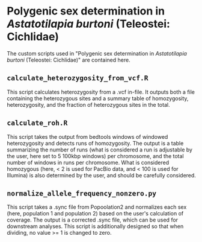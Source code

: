 # Polygenic sex determination in *Astatotilapia burtoni* (Teleostei: Cichlidae)

The custom scripts used in "Polygenic sex determination in *Astatotilapia burtoni* (Teleostei: Cichlidae)" are contained here.

## `calculate_heterozygosity_from_vcf.R`
   
This script calculates heterozygosity from a .vcf in-file. It outputs both a file containing the heterozygous sites and a summary table of homozygosity, heterozygosity, and the fraction of heterozygous sites in the total. 

## `calculate_roh.R`
   
This script takes the output from bedtools windows of windowed heterozygosity and detects runs of homozygosity. The output is a table summarizing the number of runs (what is considered a run is adjustable by the user, here set to 5 100kbp windows) per chromosome, and the total number of windows in runs per chromosome. What is considered homozygous (here, < 2 is used for PacBio data, and < 100 is used for Illumina) is also determined by the user, and should be carefully considered. 

## `normalize_allele_frequency_nonzero.py`
   
This script takes a .sync file from Popoolation2 and normalizes each sex (here, population 1 and population 2) based on the user's calculation of coverage. The output is a corrected .sync file, which can be used for downstream analyses. This script is additionally designed so that when dividing, no value >= 1 is changed to zero. 
